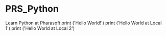 # PRS_Python
Learn Python at Pharasoft
print ('Hello World!')
print ('Hello World at Local 1')
print ('Hello World at Local 2')
